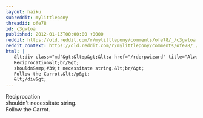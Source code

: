 ```yaml
---
layout: haiku
subreddit: mylittlepony
threadid: ofe78
id: c3gwtoa
published: 2012-01-13T00:00:00 +0000
reddit: https://old.reddit.com/r/mylittlepony/comments/ofe78/_/c3gwtoa
reddit_context: https://old.reddit.com/r/mylittlepony/comments/ofe78/_/c3gwtoa?context=3
html: |
   &lt;div class="md"&gt;&lt;p&gt;&lt;a href="/rderpwizard" title="Always Relevant / Subject For Sad Derision / Paper Bag Princess"&gt;&lt;/a&gt;
   Reciprocation&lt;br/&gt;
   shouldn&amp;#39;t necessitate string.&lt;br/&gt;
   Follow the Carrot.&lt;/p&gt;
   &lt;/div&gt;
---
```


[](/rderpwizard "Always Relevant / Subject For Sad Derision / Paper Bag Princess")
Reciprocation   
shouldn't necessitate string.  
Follow the Carrot.